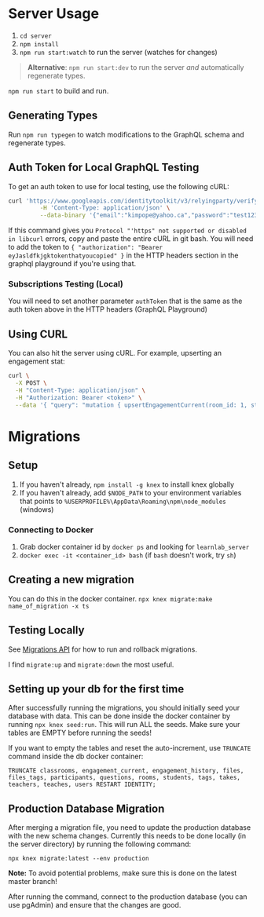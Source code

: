 # Server Usage
1. `cd server`
2. `npm install`
3. `npm run start:watch` to run the server (watches for changes)

> **Alternative**: `npm run start:dev` to run the server *and* automatically regenerate types.

`npm run start` to build and run.

## Generating Types
Run `npm run typegen` to watch modifications to the GraphQL schema and regenerate types.

## Auth Token for Local GraphQL Testing
To get an auth token to use for local testing, use the following cURL:
```bash
curl 'https://www.googleapis.com/identitytoolkit/v3/relyingparty/verifyPassword?key=AIzaSyDqWf-FmQC1aQU3SMRT6Z2i7--6l_ltmW0' \
         -H 'Content-Type: application/json' \
         --data-binary '{"email":"kimpope@yahoo.ca","password":"test123","returnSecureToken":true}'
```
If this command gives you `Protocol "'https" not supported or disabled in libcurl` errors, copy and paste the entire cURL in git bash.
You will need to add the token to `{
                                     "authorization": "Bearer eyJasldfkjgktokenthatyoucopied"
                                   }` in the HTTP headers section in the graphql playground if you're using that.
### Subscriptions Testing (Local)
You will need to set another parameter `authToken` that is the same as the auth token above in the HTTP headers (GraphQL Playground)

## Using CURL
You can also hit the server using cURL. For example, upserting an engagement stat:
```bash
curl \
  -X POST \
  -H "Content-Type: application/json" \
  -H "Authorization: Bearer <token>" \
  --data '{ "query": "mutation { upsertEngagementCurrent(room_id: 1, student_id: 1, score: 100, classification: \"ENGAGED\", created_at: 1605154556229){success\n message\n}}" }' http://localhost:4000
```

# Migrations
## Setup
1. If you haven't already, `npm install -g knex` to install knex globally
2. If you haven't already, add `$NODE_PATH` to your environment variables that points to `%USERPROFILE%\AppData\Roaming\npm\node_modules` (windows)

### Connecting to Docker
1. Grab docker container id by `docker ps` and looking for `learnlab_server`
2. `docker exec -it <container_id> bash` (if `bash` doesn't work, try `sh`)

## Creating a new migration
You can do this in the docker container. 
`npx knex migrate:make name_of_migration -x ts`

## Testing Locally
See [Migrations API](http://knexjs.org/#Migrations-API) for how to run and rollback migrations.

I find `migrate:up` and `migrate:down` the most useful.

## Setting up your db for the first time
After successfully running the migrations, you should initially seed your database with data. This can be done inside the docker container by running `npx knex seed:run`. This will run ALL the seeds. Make sure your tables are EMPTY before running the seeds!

If you want to empty the tables and reset the auto-increment, use `TRUNCATE` command inside the db docker container:

`TRUNCATE classrooms, engagement_current, engagement_history, files, files_tags, participants, questions, rooms, students, tags, takes, teachers, teaches, users RESTART IDENTITY;`

## Production Database Migration
After merging a migration file, you need to update the production database with the new schema changes. Currently this needs to be done locally (in the server directory) by running the following command:

`npx knex migrate:latest --env production`

**Note:** To avoid potential problems, make sure this is done on the latest master branch!

After running the command, connect to the production database (you can use pgAdmin) and ensure that the changes are good.
